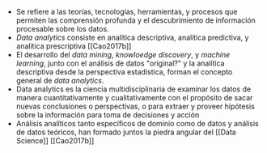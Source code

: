   * Se refiere a las teorías, tecnologías, herramientas, y procesos que permiten las comprensión profunda y el descubrimiento de información procesable sobre los datos.
  * *Data analytics* consiste en analítica descriptiva, analítica predictiva, y analítica prescriptiva [[Cao2017b]]
  * El desarrollo del *data mining*, *knowloedge discovery*, y *machine learning*, junto con el análisis de datos "original?" y la analítica descriptiva desde la perspectiva estadística, forman el concepto general de *data analytics*. 
  * Data analytics es la ciencia multidisciplinaria de examinar los datos de manera cuantitativamente y cualitativamente con el propósito de sacar nuevas conclusiones o perspectivas, o para extraer y proveer hipótesis sobre la información para toma de decisiones y acción
  * Análisis analíticos tanto específicos de dominio como de datos y análisis de datos teóricos, han formado juntos la piedra angular del [[Data Science]] [[Cao2017b]]